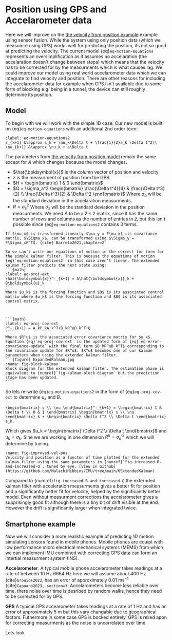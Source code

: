 # Position using GPS and Accelarometer data
Here we will improve on the [the velocity from position example](4bExampleVelocityFromPosition.md) example using sensor fusion. While the system using only position data (which we measumre using GPS) works well for predicting the position, its not so good at predicting the velocity. The current model {eq}`eq-motion-equations` represents an oversimplification as it assumes no accelaration (the accelaration doesn't change between steps) which means that the velocity has to be corrected for by the measurments which is what causes lag. We could improve our model using real world accelarometer data which we can integrate to find velocity and position. There are other reasons for including the accelarometer data for example when GPS isn't available due to some form of blocking e.g. being in a tunnel, the device can still roughly determine its position.  

## Model
To begin with we will work with the simple 1D case. Our new model is built on {eq}`eq-motion-equations` with an additional 2nd order term:

```{math}
:label: eq-motion-equations2
s_{k+1} &\approx s_k + \nu_k\Delta t + \frac{1}{2}a_k \Delta t^2\\
\nu_{k+1} &\approx \nu_k + a\Delta t
```

The parameters from [the velocity from position model](4bExampleVelocityFromPosition.md#model) remain the same except for $A$ which changes because the model changes.
- $\hat{\boldsymbol{x}}$ is the column vector of position and velocity
- $z$ is the measurment of position from the GPS
- $H = \begin{bmatrix} 1 & 0 \end{bmatrix}$
- $Q = \sigma_a^2 \begin{bmatrix} \frac{\Delta t^4}{4} & \frac{\Delta t^3}{2} \\ \frac{\Delta t^3}{2} & \Delta t^2 \end{bmatrix}$ Where $\sigma_a$ will be the standard deviation in the accelaration measurments.
- $R = \sigma_s^2$ Where $\sigma_s$ will be the standard deviation in the position measurments.
We need $A$ to be a $2 \times 2$ matrix, since it has the same number of rows and columns as the number of entries in $\hat{z}$, but this isn't possible since {eq}`eq-motion-equations2` contains 3 terms. 

```{margin}
If $\mu_x$ is transformed linearly $\mu_y = F\mu_x$ its covariance matrix, $\Sigma_x$, can be transformed using $\Sigma_y = F\Sigma_xF^T$. {cite}`Barreto2021,chapter=2`
```

````{admonition} Extended Kalman Filters
So we can't write our equations of motion in the correct for form for the simple kalman filter. This is because the equations of motion {eq}`eq-motion-equations2` in this case aren't linear. The extended kalman filter predicts the next state using:
```{math}
:label: eq-proj-ext
\hat{\boldsymbol{x}}^-_{k+1} = A\hat{\boldsymbol{x}}_k + B\boldsymbol{u}_k
```
Where $u_k$ is the forcing function and $B$ is its associated control matrix where $u_k$ is the forcing function and $B$ is its associated control matrix.



```{math}
:label: eq-proj-cov-ext
P^-_{k+1} = A_kP_kA_k^T+B_kR^uB_k^T+Q
```
Where $R^u$ is the associated error covariance matrix for $u_k$. Equation {eq}`eq-proj-cov-ext` is the updated form of {eq}`eq-error-covariance-update` with the final term $B_kR^uB_k^T$ corresponding to the covariance update for $R^u$. $R^u$ becomes one of our kalman parameters when using the extended kalman filter.
```{figure} ExpandedKalman.jpg
:name: fig-block-kalman
Block diagram for the extended kalman filter. The estimation phase is equivalent to {numref}`fig-kalman-block-diagram` but the prediction stage has been updated.
```
````

So lets re-write {eq}`eq-motion-equations2` in the form of {eq}`eq-proj-cov-ext` to determine $u_k$ and $B$.

```{math}
\begin{bmatrix} s \\ \nu \end{bmatrix}^-_{k+1} = \begin{bmatrix} 1 & \Delta t \\ 0 & 1 \end{bmatrix} \begin{bmatrix} s \\ \nu \end{bmatrix}_k + \begin{bmatrix} \Delta t^2 \\ \Delta t \end{bmatrix} a_k.
```

Which gives $u_k = \begin{bmatrix} \Delta t^2 \\ \Delta t \end{bmatrix}$ and $u_k = a_k$. Sine we are working in one dimension $R^u = \sigma_a'^2$ which we will determine by tuning.

```{figure} image-31.png
:name: fig-improved-vel-pos
Velocity and position as a functon of time plotted for the extended kalman filter using the same parameters in {numref}`fig-increased-R-and-increased-Q`, tuned by eye. [View in Github](https://github.com/MalachiHibbins/IMU/tree/main/6ExtendedKalman)
```

Compared to {numref}`fig-increased-R-and-increased-Q` the externded kalman fitler with acceleration measurments gives a better fit for position and a significantly better fit for velocity, helped by the significantly better model. Even without measurment corrections the accelarometer gives a supprisingly good fit although there is a tiny bit of drift visible at the end. However the drift is significantly larger when integrated twice. 

## Smartphone example
Now we will consider a more realistic example of predicting 1D motion simulating sensors found in mobile phones. Mobile phones are equipt with low performance micro electrical mechanical systems (MEMS) from which we can implement IMU combined with correcting GPS data can form an intertial measurment system (INS).

**Accelarometer**. A typical mobile phone accelarometer takes readings at a rate of between $10$ Hz $6664$ Hz here we will assume about $400$ Hz {cite}`Grouios2022`, has an error of approximately $0.01$ ms$^{-1}$ {cite}`Capuano2023, section=3`. Accelarometers become less reliable over time, there noise over time is desribed by random walks, hence they need to be corrected for by GPS.

**GPS** A typical GPS accearometer takes readings at a rate of $1$ Hz and has an error of approximately $5$ m but this vary changable due to geographical factors. Futhermore in some case GPS is bocked entirely. GPS is relied apon for correcting measurments as the noise is uncorrelated over time.

Lets look 


